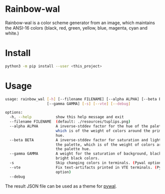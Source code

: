 # Rainbow-wal

Rainbow-wal is a color scheme generator from an image, which maintains the
ANSI-16 colors (black, red, green, yellow, blue, magenta, cyan and white.)


# Install

```bash
python3 -m pip install --user <this_project>
```

# Usage

```bash
usage: rainbow_wal [-h] [--filename FILENAME] [--alpha ALPHA] [--beta BETA]
                   [--gamma GAMMA] [-s] [--vte] [--debug]

options:
  -h, --help           show this help message and exit
  --filename FILENAME  (default: ./resources/tuplips.png)
  --alpha ALPHA        A inverse-stddev factor for the hue of the palette,
                       which is of the weight of colors around the primary
                       hue.
  --beta BETA          A inverse-stddev factor for saturation and lightness of
                       the palette, which is of the weight of colors around
                       the palette hue.
  --gamma GAMMA        A weight for the saturation of background, black and
                       bright black colors.
  -s                   Skip changing colors in terminals. (Pywal option)
  --vte                Fix text-artifacts printed in VTE terminals. (Pywal
                       option)
  --debug
```

The result JSON file can be used as a theme for
[pywal](https://github.com/dylanaraps/pywal/tree/master).
